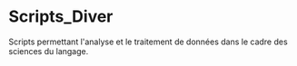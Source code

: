 # Scripts_Diver
Scripts permettant l'analyse et le traitement de données dans le cadre des sciences du langage.